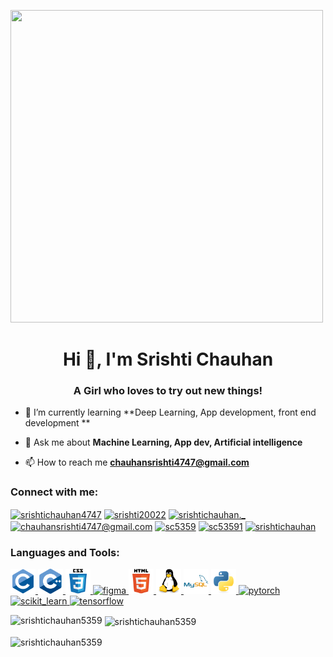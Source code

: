 <img src="https://i.pinimg.com/originals/37/86/84/3786843c8b45ffdf68acc6baecab2d80.gif" 
     width="500" 
     height="500" />

<h1 align="center">Hi 👋, I'm Srishti Chauhan</h1>
<h3 align="center">A Girl who loves to try out new things! </h3>

- 🌱 I’m currently learning **Deep Learning, App development, front end development  **

- 💬 Ask me about **Machine Learning, App dev, Artificial intelligence**

- 📫 How to reach me **chauhansrishti4747@gmail.com**


<h3 align="left">Connect with me:</h3>
<p align="left">
<a href="https://linkedin.com/in/srishtichauhan4747" target="blank"><img align="center" src="https://raw.githubusercontent.com/rahuldkjain/github-profile-readme-generator/master/src/images/icons/Social/linked-in-alt.svg" alt="srishtichauhan4747" height="30" width="40" /></a>
<a href="https://kaggle.com/srishti20022" target="blank"><img align="center" src="https://raw.githubusercontent.com/rahuldkjain/github-profile-readme-generator/master/src/images/icons/Social/kaggle.svg" alt="srishti20022" height="30" width="40" /></a>
<a href="https://instagram.com/srishtichauhan._" target="blank"><img align="center" src="https://raw.githubusercontent.com/rahuldkjain/github-profile-readme-generator/master/src/images/icons/Social/instagram.svg" alt="srishtichauhan._" height="30" width="40" /></a>
  <a href="https://medium.com/@chauhansrishti4747" target="blank"><img align="center" src="https://tse3.mm.bing.net/th?id=OIP.QxOPjEQ91N8-yeG_m2R9IQHaFj&pid=Api&P=0" alt="chauhansrishti4747@gmail.com" height="30" width="40" /></a>
<a href="https://www.codechef.com/users/sc5359" target="blank"><img align="center" src="https://cdn.jsdelivr.net/npm/simple-icons@3.1.0/icons/codechef.svg" alt="sc5359" height="30" width="40" /></a>
<a href="https://www.hackerrank.com/sc53591" target="blank"><img align="center" src="https://raw.githubusercontent.com/rahuldkjain/github-profile-readme-generator/master/src/images/icons/Social/hackerrank.svg" alt="sc53591" height="30" width="40" /></a>
<a href="https://www.leetcode.com/srishtichauhan" target="blank"><img align="center" src="https://raw.githubusercontent.com/rahuldkjain/github-profile-readme-generator/master/src/images/icons/Social/leet-code.svg" alt="srishtichauhan" height="30" width="40" /></a>
</p>

<h3 align="left">Languages and Tools:</h3>
<p align="left"> <a href="https://www.cprogramming.com/" target="_blank" rel="noreferrer"> <img src="https://raw.githubusercontent.com/devicons/devicon/master/icons/c/c-original.svg" alt="c" width="40" height="40"/> </a> <a href="https://www.w3schools.com/cpp/" target="_blank" rel="noreferrer"> <img src="https://raw.githubusercontent.com/devicons/devicon/master/icons/cplusplus/cplusplus-original.svg" alt="cplusplus" width="40" height="40"/> </a> <a href="https://www.w3schools.com/css/" target="_blank" rel="noreferrer"> <img src="https://raw.githubusercontent.com/devicons/devicon/master/icons/css3/css3-original-wordmark.svg" alt="css3" width="40" height="40"/> </a> <a href="https://www.figma.com/" target="_blank" rel="noreferrer"> <img src="https://www.vectorlogo.zone/logos/figma/figma-icon.svg" alt="figma" width="40" height="40"/> </a><a href="https://www.w3.org/html/" target="_blank" rel="noreferrer"> <img src="https://raw.githubusercontent.com/devicons/devicon/master/icons/html5/html5-original-wordmark.svg" alt="html5" width="40" height="40"/> </a> <a href="https://www.linux.org/" target="_blank" rel="noreferrer"> <img src="https://raw.githubusercontent.com/devicons/devicon/master/icons/linux/linux-original.svg" alt="linux" width="40" height="40"/> </a>  <a href="https://www.mysql.com/" target="_blank" rel="noreferrer"> <img src="https://raw.githubusercontent.com/devicons/devicon/master/icons/mysql/mysql-original-wordmark.svg" alt="mysql" width="40" height="40"/> </a>  <a href="https://www.python.org" target="_blank" rel="noreferrer"> <img src="https://raw.githubusercontent.com/devicons/devicon/master/icons/python/python-original.svg" alt="python" width="40" height="40"/> </a> <a href="https://pytorch.org/" target="_blank" rel="noreferrer"> <img src="https://www.vectorlogo.zone/logos/pytorch/pytorch-icon.svg" alt="pytorch" width="40" height="40"/> </a> <a href="https://scikit-learn.org/" target="_blank" rel="noreferrer"> <img src="https://upload.wikimedia.org/wikipedia/commons/0/05/Scikit_learn_logo_small.svg" alt="scikit_learn" width="40" height="40"/> </a> <a href="https://www.tensorflow.org" target="_blank" rel="noreferrer"> <img src="https://www.vectorlogo.zone/logos/tensorflow/tensorflow-icon.svg" alt="tensorflow" width="40" height="40"/> </a> </p>

<p><img align="left" src="https://github-readme-stats.vercel.app/api/top-langs?username=srishtichauhan5359&show_icons=true&locale=en&layout=compact" alt="srishtichauhan5359" /></p>

<p>&nbsp;<img align="center" src="https://github-readme-stats.vercel.app/api?username=srishtichauhan5359&show_icons=true&locale=en" alt="srishtichauhan5359" /></p>

<p><img align="center" src="https://github-readme-streak-stats.herokuapp.com/?user=srishtichauhan5359&" alt="srishtichauhan5359" /></p>
